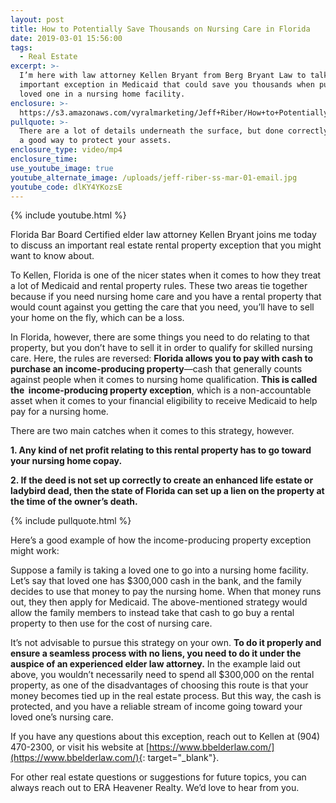 ```yaml
---
layout: post
title: How to Potentially Save Thousands on Nursing Care in Florida
date: 2019-03-01 15:56:00
tags:
  - Real Estate
excerpt: >-
  I’m here with law attorney Kellen Bryant from Berg Bryant Law to talk about an
  important exception in Medicaid that could save you thousands when putting a
  loved one in a nursing home facility.
enclosure: >-
  https://s3.amazonaws.com/vyralmarketing/Jeff+Riber/How+to+Potentially+Save+Thousands+on+Nursing+Care+in+Florida.mp4
pullquote: >-
  There are a lot of details underneath the surface, but done correctly, this is
  a good way to protect your assets.
enclosure_type: video/mp4
enclosure_time:
use_youtube_image: true
youtube_alternate_image: /uploads/jeff-riber-ss-mar-01-email.jpg
youtube_code: dlKY4YKozsE
---
```


{% include youtube.html %}

Florida Bar Board Certified elder law attorney Kellen Bryant joins me today to discuss an important real estate rental property exception that you might want to know about.

To Kellen, Florida is one of the nicer states when it comes to how they treat a lot of Medicaid and rental property rules. These two areas tie together because if you need nursing home care and you have a rental property that would count against you getting the care that you need, you’ll have to sell your home on the fly, which can be a loss.

In Florida, however, there are some things you need to do relating to that property, but you don’t have to sell it in order to qualify for skilled nursing care. Here, the rules are reversed: **Florida allows you to pay with cash to purchase an income-producing property**—cash that generally counts against people when it comes to nursing home qualification. **This is called the &nbsp;income-producing property exception**, which is a non-accountable asset when it comes to your financial eligibility to receive Medicaid to help pay for a nursing home.

There are two main catches when it comes to this strategy, however.&nbsp;

**1. Any kind of net profit relating to this rental property has to go toward your nursing home copay.**

**2. If the deed is not set up correctly to create an enhanced life estate or ladybird dead, then the state of Florida can set up a lien on the property at the time of the owner’s death.**

{% include pullquote.html %}

Here’s a good example of how the income-producing property exception might work:

Suppose a family is taking a loved one to go into a nursing home facility. Let’s say that loved one has $300,000 cash in the bank, and the family decides to use that money to pay the nursing home. When that money runs out, they then apply for Medicaid. The above-mentioned strategy would allow the family members to instead take that cash to go buy a rental property to then use for the cost of nursing care.

It’s not advisable to pursue this strategy on your own. **To do it properly and ensure a seamless process with no liens, you need to do it under the auspice of an experienced elder law attorney.** In the example laid out above, you wouldn’t necessarily need to spend all $300,000 on the rental property, as one of the disadvantages of choosing this route is that your money becomes tied up in the real estate process. But this way, the cash is protected, and you have a reliable stream of income going toward your loved one’s nursing care.

If you have any questions about this exception, reach out to Kellen at (904) 470-2300, or visit his website at [https://www.bbelderlaw.com/](https://www.bbelderlaw.com/){: target="_blank"}.

For other real estate questions or suggestions for future topics, you can always reach out to ERA Heavener Realty. We’d love to hear from you.